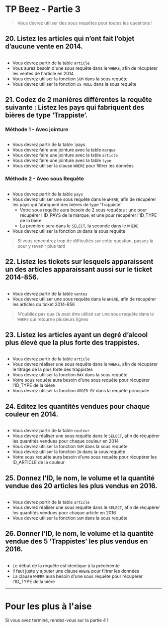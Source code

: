 # TP Beez - Partie 3

> Vous devrez utiliser des sous requêtes pour toutes les questions !

## 20. Listez les articles qui n’ont fait l’objet d’aucune vente en 2014.

```mysql

```

- Vous devrez partir de la table `article`
- Vous aurez besoin d'une sous requête dans le `WHERE`, afin de récupérer les ventes de l'article en 2014
- Vous devrez utiliser la fonction `SUM` dans la sous requête
- Vous devrez utiliser la fonction `IS NULL` dans la sous requête

## 21. Codez de 2 manières différentes la requête suivante : Listez les pays qui fabriquent des bières de type ‘Trappiste’.

### Méthode 1 - Avec jointure

```mysql

```

- Vous devrez partir de la table `pays
- Vous devrez faire une jointure avec la table `marque`
- Vous devrez faire une jointure avec la table `article`
- Vous devrez faire une jointure avec la table `type`
- Vous devrez utiliser la clause `WHERE` pour filtrer les données

### Méthode 2 - Avec sous Requête

```mysql

```

- Vous devrez partir de la table `pays`
- Vous devrez utiliser une sous requête dans le `WHERE`, afin de récupérer les pays qui fabriquent des bières de type ‘Trappiste’
    - Votre sous requête aura besoin de 2 sous requêtes : une pour récupérer l'ID_PAYS de la marque, et une pour récupérer l'ID_TYPE de la bière
    - La première sera dans le `SELECT`, la seconde dans le `WHERE`
- Vous devrez utiliser la fonction `IN` dans la sous requête

> Si vous rencontrez trop de difficultés sur cette question, passez la pour y revenir plus tard

## 22. Listez les tickets sur lesquels apparaissent un des articles apparaissant aussi sur le ticket 2014-856.

```mysql

```

- Vous devrez partir de la table `ventes`
- Vous devrez utiliser une sous requête dans le `WHERE`, afin de récupérer les articles du ticket 2014-856

> N'oubliez pas que `IN` peut être utilisé sur une sous requête dans le `WHERE` qui retourne plusieurs lignes

## 23. Listez les articles ayant un degré d’alcool plus élevé que la plus forte des trappistes.

```mysql

```

- Vous devrez partir de la table `article`
- Vous devrez réaliser une sous requête dans le `WHERE`, afin de récupérer le titrage de la plus forte des trappistes
- Vous devrez utiliser la fonction `MAX` dans la sous requête
- Votre sous requête aura besoin d'une sous requête pour récupérer l'ID_TYPE de la bière
- Vous devrez utiliser la fonction `ORDER BY` dans la requête principale

## 24. Editez les quantités vendues pour chaque couleur en 2014.

```mysql

```

- Vous devrez partir de la table `couleur`
- Vous devrez réaliser une sous requête dans le `SELECT`, afin de récupérer les quantités vendues pour chaque couleur en 2014
- Vous devrez utiliser la fonction `SUM` dans la sous requête
- Vous devrez utiliser la fonction `IN` dans la sous requête
- Votre sous requête aura besoin d'une sous requête pour récupérer les ID_ARTICLE de la couleur

## 25. Donnez l’ID, le nom, le volume et la quantité vendue des 20 articles les plus vendus en 2016.

```mysql

```

- Vous devrez partir de la table `article`
- Vous devrez réaliser une sous requête dans le `SELECT`, afin de récupérer les quantités vendues pour chaque article en 2016
- Vous devrez utiliser la fonction `SUM` dans la sous requête

## 26. Donner l’ID, le nom, le volume et la quantité vendue des 5 ‘Trappistes’ les plus vendus en 2016.

```mysql

```

- Le début de la requête est identique à la précédente
- Il faut juste y ajouter une clause `WHERE` pour filtrer les données
- La clause `WHERE` aura besoin d'une sous requête pour récupérer l'ID_TYPE de la bière

----

# Pour les plus à l'aise

Si vous avez terminé, rendez-vous sur la partie 4 !


